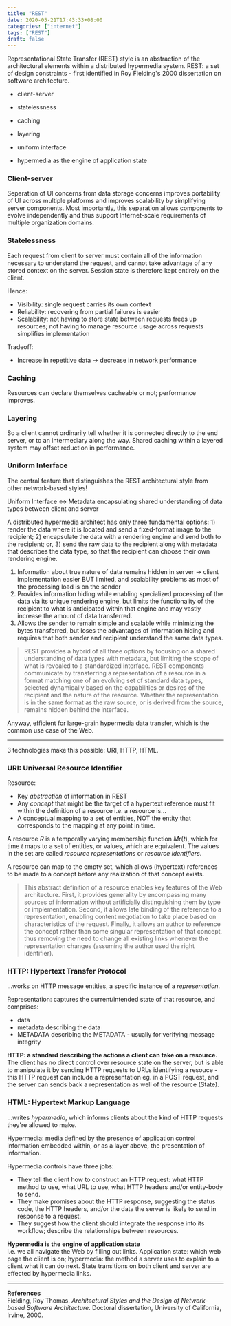 ```yaml
---
title: "REST"
date: 2020-05-21T17:43:33+08:00
categories: ["internet"]
tags: ["REST"]
draft: false
---
```


Representational State Transfer (REST) style is an abstraction of the architectural elements within a distributed hypermedia system. REST: a set of design constraints - first identified in Roy Fielding's 2000 dissertation on software architecture.
- client-server
- statelessness
- caching
- layering
- uniform interface

- hypermedia as the engine of application state

### Client-server
Separation of UI concerns from data storage concerns improves portability of UI across multiple platforms and improves scalability by simplifying server components. Most importantly, this separation allows components to evolve independently and thus support Internet-scale requirements of multiple organization domains.

### Statelessness
Each request from client to server must contain all of the information necessary to understand the request, and cannot take advantage of any stored context on the server. Session state is therefore kept entirely on the client.

Hence:
- Visibility: single request carries its own context
- Reliability: recovering from partial failures is easier
- Scalability: not having to store state between requests frees up resources; not having to manage resource usage across requests simplifies implementation

Tradeoff:
- Increase in repetitive data -> decrease in network performance

### Caching
Resources can declare themselves cacheable or not; performance improves.

### Layering
So a client cannot ordinarily tell whether it is connected directly to the end server, or to an intermediary along the way. Shared caching within a layered system may offset reduction in performance.

### Uniform Interface
The central feature that distinguishes the REST architectural style from other network-based styles!

Uniform Interface <-> Metadata encapsulating shared understanding of data types between client and server

A distributed hypermedia architect has only three fundamental options: 1) render the data where it is located and send a fixed-format image to the recipient; 2) encapsulate the data with a rendering engine and send both to the recipient; or, 3) send the raw data to the recipient along with metadata that describes the data type, so that the recipient can choose their own rendering engine.

1) Information about true nature of data remains hidden in server -> client implementation easier BUT limited, and scalability problems as most of the processing load is on the sender
2) Provides information hiding while enabling specialized processing of the data via its unique rendering engine, but limits the functionality of the recipient to what is anticipated within that engine and may vastly increase the amount of data transferred.
3) Allows the sender to remain simple and scalable while minimizing the bytes transferred, but loses the advantages of information hiding and requires that both sender and recipient understand the same data types.


> REST provides a hybrid of all three options by focusing on a shared understanding of data types with metadata, but limiting the scope of what is revealed to a standardized interface. REST components communicate by transferring a representation of a resource in a format matching one of an evolving set of standard data types, selected dynamically based on the capabilities or desires of the recipient and the nature of the resource. Whether the representation is in the same format as the raw source, or is derived from the source, remains hidden behind the interface. 

Anyway, efficient for large-grain hypermedia data transfer, which is the common use case of the Web.

---

3 technologies make this possible: URI, HTTP, HTML.

### URI: Universal Resource Identifier

Resource:
- Key *abstraction* of information in REST
- Any *concept* that might be the target of a hypertext reference must fit within the definition of a resource i.e. a resource is...
- A conceptual mapping to a set of entities, NOT the entity that corresponds to the mapping at any point in time.

A resource *R* is a temporally varying membership function *M*r(*t*), which for time *t* maps to a set of entities, or values, which are equivalent. The values in the set are called *resource representations* or *resource identifiers*.

A resource can map to the empty set, which allows (hypertext) references to be made to a concept before any realization of that concept exists.

> This abstract definition of a resource enables key features of the Web architecture. First, it provides generality by encompassing many sources of information without artificially distinguishing them by type or implementation. Second, it allows late binding of the reference to a representation, enabling content negotiation to take place based on characteristics of the request. Finally, it allows an author to reference the concept rather than some singular representation of that concept, thus removing the need to change all existing links whenever the representation changes (assuming the author used the right identifier).

### HTTP: Hypertext Transfer Protocol
...works on HTTP message entities, a specific instance of a *representation*.

Representation: captures the current/intended state of that resource, and comprises:
- data
- metadata describing the data
- METADATA describing the METADATA - usually for verifying message integrity

**HTTP: a standard describing the actions a client can take on a resource.**  
The client has no direct control over resource state on the server, but is able to manipulate it by sending HTTP requests to URLs identifying a resouce - this HTTP request can include a representation eg. in a POST request, and the server can sends back a representation as well of the resource (State).

### HTML: Hypertext Markup Language
...writes *hypermedia*, which informs clients about the kind of HTTP requests they're allowed to make.

Hypermedia: media defined by the presence of application control information embedded within, or as a layer above, the presentation of information.

Hypermedia controls have three jobs:
- They tell the client how to construct an HTTP request: what HTTP method to use, what URL to use, what HTTP headers and/or entity-body to send.
- They make promises about the HTTP response, suggesting the status code, the HTTP headers, and/or the data the server is likely to send in response to a request.
- They suggest how the client should integrate the response into its workflow;  describe the relationships between resources. 

**Hypermedia is the engine of application state**  
i.e. we all navigate the Web by filling out links. Application state: which web page the client is on; hypermedia: the method a server uses to explain to a client what it can do next. State transitions on both client and server are effected by hypermedia links.

---
**References**  
Fielding, Roy Thomas. *Architectural Styles and the Design of Network-based Software Architecture*. Doctoral dissertation, University of California, Irvine, 2000.
